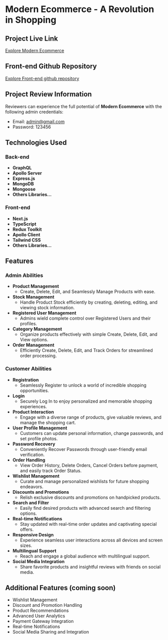 <!--docker run --name modern-ecommerce-container -p 4000:4000 --rm -v "F:\professional projects\modern-ecommerce-app\modern-commerce-app-server:/app" modern-ecommerce -->
<!-- docker build -t modern-ecommerce . -->
# **Modern Ecommerce - A Revolution in Shopping**

## Project Live Link

[Explore Modern Ecommerce](https://modern-ecommerce-app.vercel.app/)

## Front-end Github Repository

[Explore Front-end github repository](https://github.com/sadi-tanvir/Modern-ECommerce-Client)

## Project Review Information

Reviewers can experience the full potential of **Modern Ecommerce** with the following admin credentials:

- Email: admin@gmail.com
- Password: 123456

## Technologies Used

### Back-end

- **GraphQL**
- **Apollo Server**
- **Express.js**
- **MongoDB**
- **Mongoose**
- **Others Libraries...**

### Front-end

- **Next.js**
- **TypeScript**
- **Redux Toolkit**
- **Apollo Client**
- **Tailwind CSS**
- **Others Libraries...**

## Features

### Admin Abilities

- **Product Management**
  - Create, Delete, Edit, and Seamlessly Manage Products with ease.
- **Stock Management**
  - Handle Product Stock efficiently by creating, deleting, editing, and viewing stock information.
- **Registered User Management**
  - Admins wield complete control over Registered Users and their profiles.
- **Category Management**
  - Organize products effectively with simple Create, Delete, Edit, and View options.
- **Order Management**
  - Efficiently Create, Delete, Edit, and Track Orders for streamlined order processing.

### Customer Abilities

- **Registration**
  - Seamlessly Register to unlock a world of incredible shopping opportunities.
- **Login**
  - Securely Log In to enjoy personalized and memorable shopping experiences.
- **Product Interaction**
  - Engage with a diverse range of products, give valuable reviews, and manage the shopping cart.
- **User Profile Management**
  - Customers can update personal information, change passwords, and set profile photos.
- **Password Recovery**
  - Conveniently Recover Passwords through user-friendly email verification.
- **Order Handling**
  - View Order History, Delete Orders, Cancel Orders before payment, and easily track Order Status.
- **Wishlist Management**
  - Curate and manage personalized wishlists for future shopping endeavors.
- **Discounts and Promotions**
  - Relish exclusive discounts and promotions on handpicked products.
- **Search and Filter**
  - Easily find desired products with advanced search and filtering options.
- **Real-time Notifications**
  - Stay updated with real-time order updates and captivating special offers.
- **Responsive Design**
  - Experience seamless user interactions across all devices and screen sizes.
- **Multilingual Support**
  - Reach and engage a global audience with multilingual support.
- **Social Media Integration**
  - Share favorite products and insightful reviews with friends on social media.

## Additional Features (coming soon)

- Wishlist Management
- Discount and Promotion Handling
- Product Recommendations
- Advanced User Analytics
- Payment Gateway Integration
- Real-time Notifications
- Social Media Sharing and Integration